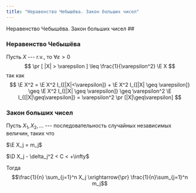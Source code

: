 ```yaml
---
title: "Неравенство Чебышёва. Закон больших чисел"
---
```

 Неравенство Чебышёва. Закон больших чисел ##

### Неравенство Чебышёва ###
Пусть $X$ --- r.v., то
$\forall \varepsilon > 0$
$$ \pr [ |X| > \varepsilon ] \leq \frac{1}{\varepsilon^2} \E X $$
так как
$$ \E X^2 = \E X^2 I_{[|X|<\varepsilon]} + \E X^2 I_{[|X| \geq \varepsilon]} \geq 
   \E X^2 I_{[|X| \geq \varepsilon]} \geq
   \varepsilon^2 \E I_{[|X|\geq\varepsilon]} = \varepsilon^2 \pr [|X|\geq\varepsilon] $$

### Закон больших чисел ###

Пусть $X_1, X_2, \ldots$ --- последовательность случайных независимых величин, таких что

$\E X_j = m_j$

$\D X_j - \delta_j^2 < C < +\infty$

Тогда $$\frac{1}{n} \sum_{j=1}^n X_j \xrightarrow{\pr} \frac{1}{n}\sum_{j=1}^n m_j$$
